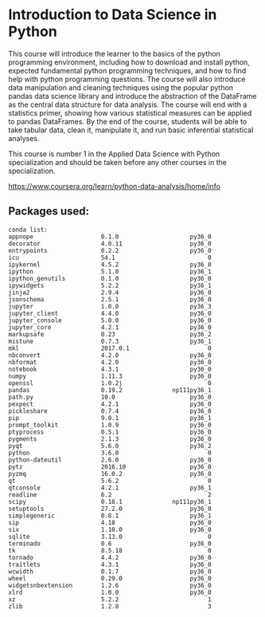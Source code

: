# Introduction to Data Science in Python

This course will introduce the learner to the basics of the python programming environment, including how to download and install python, expected fundamental python programming techniques, and how to find help with python programming questions. The course will also introduce data manipulation and cleaning techniques using the popular python pandas data science library and introduce the abstraction of the DataFrame as the central data structure for data analysis. The course will end with a statistics primer, showing how various statistical measures can be applied to pandas DataFrames. By the end of the course, students will be able to take tabular data, clean it,  manipulate it, and run basic inferential statistical analyses.

This course is number 1 in the Applied Data Science with Python specialization and should be taken before any other courses in the specialization.

https://www.coursera.org/learn/python-data-analysis/home/info

## Packages used:
``` 
conda list:
appnope                   0.1.0                    py36_0
decorator                 4.0.11                   py36_0
entrypoints               0.2.2                    py36_0
icu                       54.1                          0
ipykernel                 4.5.2                    py36_0
ipython                   5.1.0                    py36_1
ipython_genutils          0.1.0                    py36_0
ipywidgets                5.2.2                    py36_1
jinja2                    2.9.4                    py36_0
jsonschema                2.5.1                    py36_0
jupyter                   1.0.0                    py36_3
jupyter_client            4.4.0                    py36_0
jupyter_console           5.0.0                    py36_0
jupyter_core              4.2.1                    py36_0
markupsafe                0.23                     py36_2
mistune                   0.7.3                    py36_1
mkl                       2017.0.1                      0
nbconvert                 4.2.0                    py36_0
nbformat                  4.2.0                    py36_0
notebook                  4.3.1                    py36_0
numpy                     1.11.3                   py36_0
openssl                   1.0.2j                        0
pandas                    0.19.2              np111py36_1
path.py                   10.0                     py36_0
pexpect                   4.2.1                    py36_0
pickleshare               0.7.4                    py36_0
pip                       9.0.1                    py36_1
prompt_toolkit            1.0.9                    py36_0
ptyprocess                0.5.1                    py36_0
pygments                  2.1.3                    py36_0
pyqt                      5.6.0                    py36_2
python                    3.6.0                         0
python-dateutil           2.6.0                    py36_0
pytz                      2016.10                  py36_0
pyzmq                     16.0.2                   py36_0
qt                        5.6.2                         0
qtconsole                 4.2.1                    py36_1
readline                  6.2                           2
scipy                     0.18.1              np111py36_1
setuptools                27.2.0                   py36_0
simplegeneric             0.8.1                    py36_1
sip                       4.18                     py36_0
six                       1.10.0                   py36_0
sqlite                    3.13.0                        0
terminado                 0.6                      py36_0
tk                        8.5.18                        0
tornado                   4.4.2                    py36_0
traitlets                 4.3.1                    py36_0
wcwidth                   0.1.7                    py36_0
wheel                     0.29.0                   py36_0
widgetsnbextension        1.2.6                    py36_0
xlrd                      1.0.0                    py36_0
xz                        5.2.2                         1
zlib                      1.2.8                         3
```

